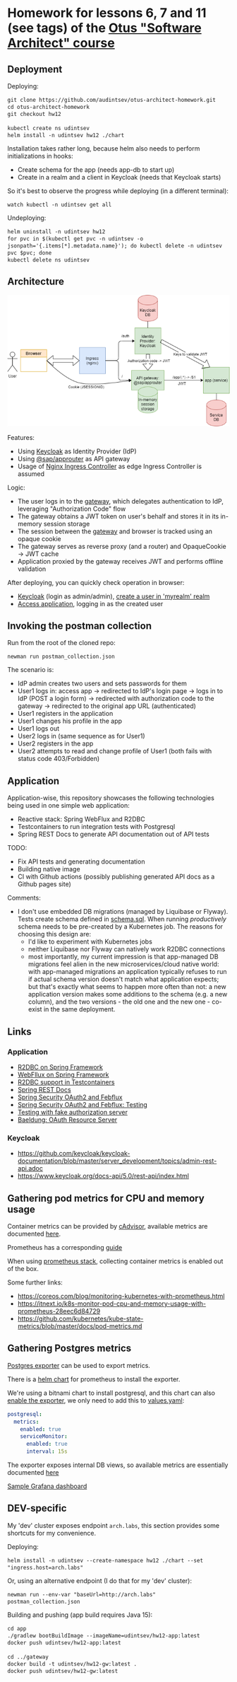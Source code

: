 # Homework for lessons 6, 7 and 11 (see tags) of the [Otus "Software Architect" course](https://otus.ru/lessons/arhitektor-po/) 

## Deployment

Deploying:
```
git clone https://github.com/audintsev/otus-architect-homework.git
cd otus-architect-homework
git checkout hw12

kubectl create ns udintsev
helm install -n udintsev hw12 ./chart
```

Installation takes rather long, because helm also needs to perform initializations in hooks:
* Create schema for the app (needs app-db to start up)
* Create in a realm and a client in Keycloak (needs that Keycloak starts) 

So it's best to observe the progress while deploying (in a different terminal):
```
watch kubectl -n udintsev get all
```

Undeploying:
```
helm uninstall -n udintsev hw12
for pvc in $(kubectl get pvc -n udintsev -o jsonpath='{.items[*].metadata.name}'); do kubectl delete -n udintsev pvc $pvc; done
kubectl delete ns udintsev
```

## Architecture

![Architecture diagram](README.assets/diagram.png)

Features:
* Using [Keycloak](https://www.keycloak.org/) as Identity Provider (IdP)
* Using [@sap/approuter](https://www.npmjs.com/package/@sap/approuter) as API gateway
* Usage of [Nginx Ingress Controller](https://kubernetes.github.io/ingress-nginx/) as edge Ingress Controller is assumed

Logic:
* The user logs in to the [gateway](gateway), which delegates authentication to IdP, leveraging "Authorization Code" flow
* The gateway obtains a JWT token on user's behalf and stores it in its in-memory session storage
* The session between the [gateway](gateway) and browser is tracked using an opaque cookie
* The gateway serves as reverse proxy (and a router) and OpaqueCookie -> JWT cache
* Application proxied by the gateway receives JWT and performs offline validation

After deploying, you can quickly check operation in browser:
* [Keycloak](http://arch.homework/auth/) (login as admin/admin), [create a user in 'myrealm' realm](http://arch.homework/auth/admin/master/console/#/realms/myrealm/users)
* [Access application](http://arch.homework/app/hello), logging in as the created user

## Invoking the postman collection

Run from the root of the cloned repo:
```
newman run postman_collection.json 
```

The scenario is:

* IdP admin creates two users and sets passwords for them
* User1 logs in: access app -> redirected to IdP's login page -> logs in to IdP (POST a login form) ->
redirected with authorization code to the gateway -> redirected to the original app URL (authenticated)
* User1 registers in the application
* User1 changes his profile in the app
* User1 logs out
* User2 logs in (same sequence as for User1)
* User2 registers in the app
* User2 attempts to read and change profile of User1 (both fails with status code 403/Forbidden)

## Application

Application-wise, this repository showcases the following technologies being used in one simple web application:

* Reactive stack: Spring WebFlux and R2DBC
* Testcontainers to run integration tests with Postgresql
* Spring REST Docs to generate API documentation out of API tests

TODO:

* Fix API tests and generating documentation
* Building native image
* CI with Github actions (possibly publishing generated API docs as a Github pages site)
  
Comments:

* I don't use embedded DB migrations (managed by Liquibase or Flyway). Tests create schema defined in
[schema.sql](app/src/test/resources/schema.sql). When running _productively_ schema needs to be pre-created
by a Kubernetes job. The reasons for choosing this design are:
  * I'd like to experiment with Kubernetes jobs
  * neither Liquibase nor Flyway can natively work R2DBC connections
  * most importantly, my current impression is that app-managed DB migrations feel alien in the new
microservices/cloud native world: with app-managed migrations an application typically refuses to run if actual schema
version doesn't match what application expects; but that's exactly what seems to happen more often than not:
a new application version makes some additions to the schema (e.g. a new column), and the two versions - the old
one and the new one - co-exist in the same deployment. 

## Links

### Application

* [R2DBC on Spring Framework](https://docs.spring.io/spring-framework/docs/5.3.0-RC2/reference/html/data-access.html#r2dbc)
* [WebFllux on Spring Framework](https://docs.spring.io/spring-framework/docs/5.3.0-RC2/reference/html/web-reactive.html#spring-webflux)
* [R2DBC support in Testcontainers](https://www.testcontainers.org/modules/databases/r2dbc/)
* [Spring REST Docs](https://docs.spring.io/spring-restdocs/docs/current/reference/html5/) 
* [Spring Security OAuth2 and Febflux](https://docs.spring.io/spring-security/site/docs/5.4.1/reference/html5/#webflux-oauth2)
* [Spring Security OAuth2 and Febflux: Testing](https://docs.spring.io/spring-security/site/docs/5.4.1/reference/html5/#webflux-testing-jwt)
* [Testing with fake authorization server](https://engineering.pivotal.io/post/faking_oauth_sso/)
* [Baeldung: OAuth Resource Server](https://www.baeldung.com/spring-security-oauth-resource-server)


### Keycloak

* https://github.com/keycloak/keycloak-documentation/blob/master/server_development/topics/admin-rest-api.adoc
* https://www.keycloak.org/docs-api/5.0/rest-api/index.html

## Gathering pod metrics for CPU and memory usage

Container metrics can be provided by [cAdvisor](https://github.com/google/cadvisor),
available metrics are documented [here](https://github.com/google/cadvisor/blob/master/docs/storage/prometheus.md).

Prometheus has a corresponding [guide](https://prometheus.io/docs/guides/cadvisor/)

When using [prometheus stack](https://github.com/prometheus-community/helm-charts/tree/main/charts/kube-prometheus-stack),
collecting container metrics is enabled out of the box.

Some further links:
* https://coreos.com/blog/monitoring-kubernetes-with-prometheus.html
* https://itnext.io/k8s-monitor-pod-cpu-and-memory-usage-with-prometheus-28eec6d84729
* https://github.com/kubernetes/kube-state-metrics/blob/master/docs/pod-metrics.md

## Gathering Postgres metrics

[Postgres exporter](https://github.com/wrouesnel/postgres_exporter) can be used to export metrics.

There is a [helm chart](https://github.com/prometheus-community/helm-charts/tree/main/charts/prometheus-postgres-exporter)
for prometheus to install the exporter.

We're using a bitnami chart to install postgresql, and this chart can also
[enable the exporter](https://github.com/bitnami/charts/tree/master/bitnami/postgresql#metrics),
we only need to add this to [values.yaml](chart/values.yaml):

```yaml
postgresql:
  metrics:
    enabled: true
    serviceMonitor:
      enabled: true
      interval: 15s
```

The exporter exposes internal DB views, so available
metrics are essentially documented [here](https://www.postgresql.org/docs/9.2/monitoring-stats.html)

[Sample Grafana dashboard](https://grafana.com/grafana/dashboards/9628)

## DEV-specific

My 'dev' cluster exposes endpoint `arch.labs`, this section provides some shortcuts for my convenience.

Deploying:
```
helm install -n udintsev --create-namespace hw12 ./chart --set "ingress.host=arch.labs"
```

Or, using an alternative endpoint (I do that for my 'dev' cluster):
```
newman run --env-var "baseUrl=http://arch.labs" postman_collection.json
```

Building and pushing (app build requires Java 15):

```
cd app
./gradlew bootBuildImage --imageName=udintsev/hw12-app:latest
docker push udintsev/hw12-app:latest

cd ../gateway
docker build -t udintsev/hw12-gw:latest .
docker push udintsev/hw12-gw:latest
```
